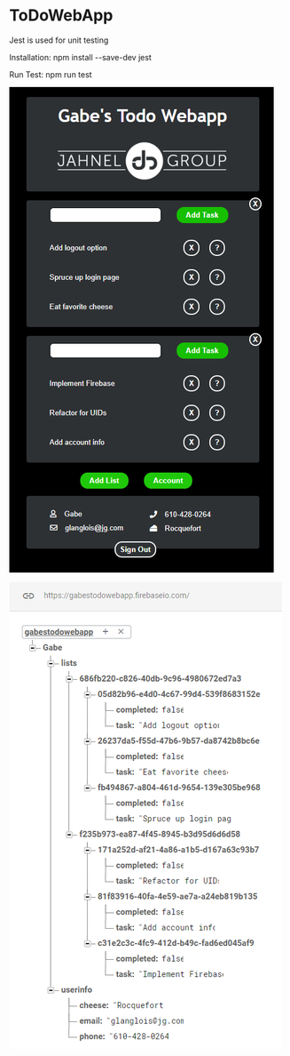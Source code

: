# ToDoWebApp
Jest is used for unit testing

Installation: npm install --save-dev jest

Run Test: npm run test

![Screenshot](img/screenshot.png)

![Database](img/database.png)